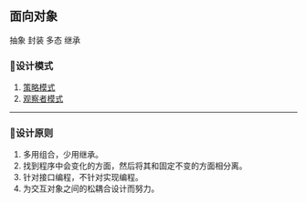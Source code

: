 ## 面向对象
抽象
封装
多态
继承

### 🎯设计模式
1.  [策略模式](StrategyMode/)
2.  [观察者模式](ObserverMode/)





------






### 🐒设计原则
1. 多用组合，少用继承。
2. 找到程序中会变化的方面，然后将其和固定不变的方面相分离。
3. 针对接口编程，不针对实现编程。
4. 为交互对象之间的松耦合设计而努力。





